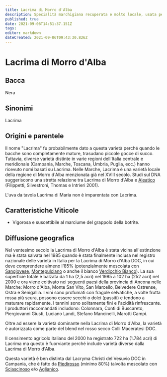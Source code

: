 ```yaml
---
title: Lacrima di Morro d'Alba
description: Specialità marchigiana recuperata e molto locale, usata per rossi a maturazione precoce sia secchi che dolci
published: true
date: 2021-09-06T14:51:37.151Z
tags: 
editor: markdown
dateCreated: 2021-09-06T09:43:30.826Z
---
```


# Lacrima di Morro d'Alba

## Bacca
Nera
## Sinonimi
Lacrima

## Origini e parentele

Il nome "Lacrima" fu probabilmente dato a questa varietà perché quando le bacche sono completamente mature, trasudano piccole gocce di succo. Tuttavia, diverse varietà distinte in varie regioni dell'Italia centrale e meridionale (Campania, Marche, Toscana, Umbria, Puglia, ecc.) hanno ricevuto nomi basati su Lacrima. Nelle Marche, Lacrima è una varietà locale della regione di Morro d'Alba menzionata già nel XVIII secolo. Studi sul DNA suggeriscono una stretta relazione tra Lacrima di Morro d'Alba e [Aleatico](/vitigni/bacca-nera/aleatico) (Filippetti, Silvestroni, Thomas e Intrieri 2001).

L'uva da tavola Lacrima di Maria non è imparentata con Lacrima.

## Caratteristiche Viticole

- Vigorosa e suscettibile al marciume del grappolo della botrite.

## Diffusione geografica

Nel ventesimo secolo la Lacrima di Morro d'Alba è stata vicina all'estinzione ma è stata salvata nel 1985 quando è stata finalmente inclusa nel registro nazionale delle varietà in Italia per la Lacrima di Morro d'Alba DOC, in cui deve comprendere almeno l'85% (potenzialmente mescolata con [Sangiovese](/vitigni/Italia/bacca-nera/sangiovese), [Montepulciano](/vitigni/Italia/bacca-nera/sangiovese) o anche il bianco [Verdicchio Bianco](/vitigni/Italia/bacca-bianca/verdicchio-bianco)). La sua superficie totale è balzata da 1 ha (2,5 acri) nel 1985 a 102 ha (252 acri) nel 2000 e ora viene coltivato nei seguenti paesi della provincia di Ancona nelle Marche: Morro d'Alba, Monte San Vito, San Marcello, Belvedere Ostrense, Ostra e Senigallia. I vini sono profumati con fragole selvatiche, a volte frutta rossa più scura, possono essere secchi o dolci (passiti) e tendono a maturare rapidamente. I tannini sono solitamente fini e l'acidità rinfrescante. I produttori raccomandati includono: Colonnara, Conti di Buscareto, Piergiovanni Giusti, Luciano Landi, Stefano Mancinelli, Marotti Campi.

Oltre ad essere la varietà dominante nella Lacrima di Morro d'Alba, la varietà è autorizzata come parte del blend nel rosso secco Colli Maceratesi DOC.

Il censimento agricolo italiano del 2000 ha registrato 722 ha (1.784 acri) di Lacrima ma questo è fuorviante perché include varietà diverse dalla Lacrima di Morro d'Alba.

Questa varietà è ben distinta dal Lacryma Christi del Vesuvio DOC in Campania, che è fatto da [Piedirosso](/vitigni/bacca-nera/piedirosso) (minimo 80%) talvolta mescolato con [Sciascinoso](/vitigni/bacca-nera/sciascinoso) e/o [Aglianico](/vitigni/Italia/bacca-nera/aglianico).